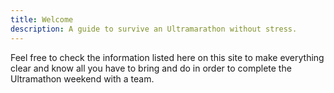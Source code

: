 ```yaml
---
title: Welcome
description: A guide to survive an Ultramarathon without stress.
---
```


Feel free to check the information listed here on this site to make everything clear and know all you have to bring and do in order to complete the Ultramathon weekend with a team.